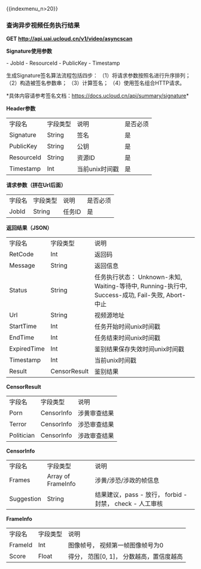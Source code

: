 {{indexmenu_n>20}}

### 查询异步视频任务执行结果

**GET <http://api.uai.ucloud.cn/v1/video/asyncscan>**

**Signature使用参数**

\- JobId - ResourceId - PublicKey - Timestamp

生成Signature签名算法流程包括四步： （1）将请求参数按照名进行升序排列； （2）构造被签名参数串； （3）计算签名；
（4）使用签名组合HTTP请求。

\*具体内容请参考签名文档：<https://docs.ucloud.cn/api/summary/signature>\*

**Header参数**

|            |        |           |      |
| ---------- | ------ | --------- | ---- |
| 字段名        | 字段类型   | 说明        | 是否必须 |
| Signature  | String | 签名        | 是    |
| PublicKey  | String | 公钥        | 是    |
| ResourceId | String | 资源ID      | 是    |
| Timestamp  | Int    | 当前unix时间戳 | 是    |

**请求参数（拼在Url后面）**

|       |        |      |      |
| ----- | ------ | ---- | ---- |
| 字段名   | 字段类型   | 说明   | 是否必须 |
| JobId | String | 任务ID | 是    |

**返回结果（JSON）**

|             |              |                                                                             |
| ----------- | ------------ | --------------------------------------------------------------------------- |
| 字段名         | 字段类型         | 说明                                                                          |
| RetCode     | Int          | 返回码                                                                         |
| Message     | String       | 返回信息                                                                        |
| Status      | String       | 任务执行状态： Unknown-未知, Waiting-等待中, Running-执行中, Success-成功, Fail-失败, Abort-中止 |
| Url         | String       | 视频源地址                                                                       |
| StartTime   | Int          | 任务开始时间unix时间戳                                                               |
| EndTime     | Int          | 任务结束时间unix时间戳                                                               |
| ExpiredTime | Int          | 鉴别结果保存失效时间unix时间戳                                                           |
| Timestamp   | Int          | 当前unix时间戳                                                                   |
| Result      | CensorResult | 鉴别结果                                                                        |

**CensorResult**

|            |            |        |
| ---------- | ---------- | ------ |
| 字段名        | 字段类型       | 说明     |
| Porn       | CensorInfo | 涉黄审查结果 |
| Terror     | CensorInfo | 涉恐审查结果 |
| Politician | CensorInfo | 涉政审查结果 |

**CensorInfo**

|            |                    |                                           |
| ---------- | ------------------ | ----------------------------------------- |
| 字段名        | 字段类型               | 说明                                        |
| Frames     | Array of FrameInfo | 涉黄/涉恐/涉政的帧信息                              |
| Suggestion | String             | 结果建议，pass - 放行， forbid - 封禁， check - 人工审核 |

**FrameInfo**

|         |       |                            |
| ------- | ----- | -------------------------- |
| 字段名     | 字段类型  | 说明                         |
| FrameId | Int   | 图像帧号， 视频第一帧图像帧号为0          |
| Score   | Float | 得分， 范围\[0, 1\]， 分数越高，置信度越高 |
